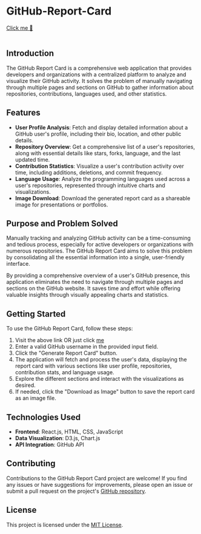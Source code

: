 # GitHub-Report-Card
<a href="https://vikrant11222.github.io/GitHub---Report-Card/">Click me 🥹</a><br><br>

## Introduction

The GitHub Report Card is a comprehensive web application that provides developers and organizations with a centralized platform to analyze and visualize their GitHub activity. It solves the problem of manually navigating through multiple pages and sections on GitHub to gather information about repositories, contributions, languages used, and other statistics.

## Features

- **User Profile Analysis**: Fetch and display detailed information about a GitHub user's profile, including their bio, location, and other public details.
- **Repository Overview**: Get a comprehensive list of a user's repositories, along with essential details like stars, forks, language, and the last updated time.
- **Contribution Statistics**: Visualize a user's contribution activity over time, including additions, deletions, and commit frequency.
- **Language Usage**: Analyze the programming languages used across a user's repositories, represented through intuitive charts and visualizations.
- **Image Download**: Download the generated report card as a shareable image for presentations or portfolios.

## Purpose and Problem Solved

Manually tracking and analyzing GitHub activity can be a time-consuming and tedious process, especially for active developers or organizations with numerous repositories. The GitHub Report Card aims to solve this problem by consolidating all the essential information into a single, user-friendly interface.

By providing a comprehensive overview of a user's GitHub presence, this application eliminates the need to navigate through multiple pages and sections on the GitHub website. It saves time and effort while offering valuable insights through visually appealing charts and statistics.

## Getting Started

To use the GitHub Report Card, follow these steps:

1. Visit the above link OR just click <a href="https://saurabh209.github.io/GitHub-Report-Card/">me</a>
2. Enter a valid GitHub username in the provided input field.
3. Click the "Generate Report Card" button.
4. The application will fetch and process the user's data, displaying the report card with various sections like user profile, repositories, contribution stats, and language usage.
5. Explore the different sections and interact with the visualizations as desired.
6. If needed, click the "Download as Image" button to save the report card as an image file.

## Technologies Used

- **Frontend**: React.js, HTML, CSS, JavaScript
- **Data Visualization**: D3.js, Chart.js
- **API Integration**: GitHub API

## Contributing

Contributions to the GitHub Report Card project are welcome! If you find any issues or have suggestions for improvements, please open an issue or submit a pull request on the project's [GitHub repository](https://github.com/Saurabh209/github-report-card).

## License

This project is licensed under the [MIT License](https://opensource.org/licenses/MIT).
